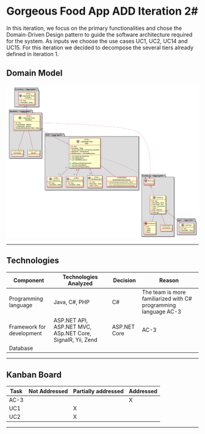 # Gorgeous Food App ADD Iteration 2#
In this iteration, we focus on the primary functionalities and chose the Domain-Driven Design pattern to guide the software architecture required for the system.
As inputs we choose the use cases UC1, UC2, UC14 and UC15. For this iteration we decided to decompose the several tiers already defined in iteration 1.

## Domain Model
![DomainModelDiagram](P1/ADD/views/img/DomainModelDiagram.png)

---

## Technologies
Component | Technologies Analyzed  | Decision | Reason
--- | --- | --- | ---
Programming language | Java, C#, PHP | C# | The team is more familiarized with C# programming language AC-3
Framework for development | ASP.NET API, ASP.NET MVC, ASp.NET Core, SignalR, Yii, Zend | ASP.NET Core | AC-3
Database | | |

---

## Kanban Board

Task | Not Addressed | Partially addressed | Addressed
--- | --- | --- | ---
AC-3 | | | X
UC1 | | X |  
UC2 | | X |

---
